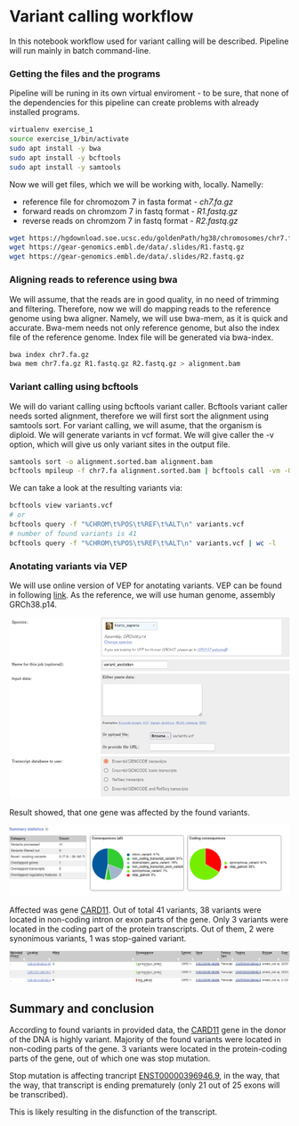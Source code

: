 # Variant calling workflow

In this notebook workflow used for variant calling will be described. Pipeline will run mainly in batch 
command-line.

### Getting the files and the programs
Pipeline will be runing in its own virtual enviroment - to be sure, that none of the dependencies 
for this pipeline can create problems with already installed programs.
```bash
virtualenv exercise_1
source exercise_1/bin/activate
sudo apt install -y bwa
sudo apt install -y bcftools
sudo apt install -y samtools
```
Now we will get files, which we will be working with, locally. Namelly:
- reference file for chromozom 7 in fasta format - *ch7.fa.gz*
- forward reads on chromzom 7 in fastq format - *R1.fastq.gz*
- reverse reads on chromzom 7 in fastq format - *R2.fastq.gz*

```bash
wget https://hgdownload.soe.ucsc.edu/goldenPath/hg38/chromosomes/chr7.fa.gz
wget https://gear-genomics.embl.de/data/.slides/R1.fastq.gz
wget https://gear-genomics.embl.de/data/.slides/R2.fastq.gz
```

### Aligning reads to reference using bwa
We will assume, that the reads are in good quality, in no need of trimming and filtering.
Therefore, now we will do mapping reads to the reference genome using bwa aligner.
Namely, we will use bwa-mem, as it is quick and accurate.
Bwa-mem needs not only reference genome, but also the index file of the reference genome.
Index file will be generated via bwa-index.

```bash
bwa index chr7.fa.gz
bwa mem chr7.fa.gz R1.fastq.gz R2.fastq.gz > alignment.bam
```
### Variant calling using bcftools
We will do variant calling using bcftools variant caller.
Bcftools variant caller needs sorted alignment, therefore we will first sort the alignment using samtools sort.
For variant calling, we will asume, that the organism is diploid. We will generate variants in vcf format.
We will give caller the -v option, which will give us only variant sites in the output file.

```bash
samtools sort -o alignment.sorted.bam alignment.bam 
bcftools mpileup -f chr7.fa alignment.sorted.bam | bcftools call -vm -Ov -o variants.vcf

```
We can take a look at the resulting variants via:
```bash
bcftools view variants.vcf
# or
bcftools query -f "%CHROM\t%POS\t%REF\t%ALT\n" variants.vcf
# number of found variants is 41
bcftools query -f "%CHROM\t%POS\t%REF\t%ALT\n" variants.vcf | wc -l

```
### Anotating variants via VEP
We will use online version of VEP for anotating variants.
VEP can be found in following [link](https://www.ensembl.org/Tools/VEP).
As the reference, we will use human genome, assembly GRCh38.p14.


![image1](./images/image1.png)


Result showed, that one gene was affected by the found variants.


![image2](./images/image2.png)

Affected was gene [CARD11](https://www.ensembl.org/Homo_sapiens/Gene/Summary?db=core;g=ENSG00000198286;r=7:2906142-3044228;tl=B5j5OQNfJqj0ZkRK-10087084). Out of total 41 variants, 38 variants were located in non-coding intron or exon parts of the gene. Only 3 variants were located in the coding part of the protein transcripts. Out of them, 2 were synonimous variants, 1 was stop-gained variant.

![image3](./images/image3.png)

## Summary and conclusion
According to found variants in provided data, the [CARD11](https://www.ensembl.org/Homo_sapiens/Gene/Summary?db=core;g=ENSG00000198286;r=7:2906142-3044228;tl=B5j5OQNfJqj0ZkRK-10087084) gene in the donor of the DNA is highly variant. Majority of the found variants were located in non-coding parts of the gene. 3 variants were located in the protein-coding parts of the gene, out of which one was stop mutation.

Stop mutation is affecting trancript [ENST00000396946.9](https://www.ensembl.org/Homo_sapiens/Transcript/Summary?db=core;g=ENSG00000198286;r=7:2906142-3043867;t=ENST00000396946;tl=B5j5OQNfJqj0ZkRK-10087084), in the way, that the way, that transcript is ending prematurely (only 21 out of 25 exons will be transcribed).

This is likely resulting in the disfunction of the transcript.



